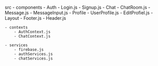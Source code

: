 src
    - components
        - Auth
            - Login.js
            - Signup.js
        - Chat
            - ChatRoom.js
            - Message.js
            - MessageInput.js
        - Profile
            - UserProfile.js
            - EditProfiel.js
        - Layout
            - Footer.js
            - Header.js
    
    - contexts
        - AuthContext.js
        - ChatContext.js

    - services
        - firebase.js
        - authServices.js
        - chatServices.js